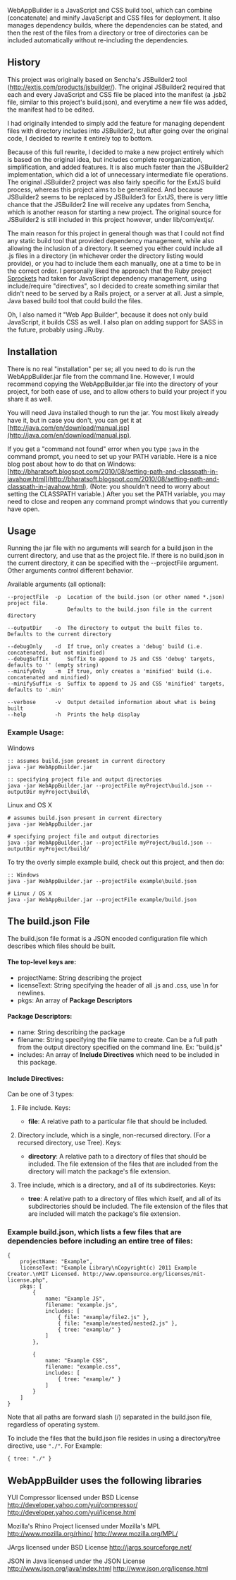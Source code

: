 WebAppBuilder is a JavaScript and CSS build tool, which can combine (concatenate) and minify JavaScript and CSS files for deployment. It also manages dependency builds, where the dependencies can be stated, and then the rest of the files from a directory or tree of directories can be included automatically without re-including the dependencies.


## History

This project was originally based on Sencha's JSBuilder2 tool (http://extjs.com/products/jsbuilder/). The original JSBuilder2 required that each and every JavaScript and CSS file be placed into the manifest (a .jsb2 file, similar to this project's build.json), and everytime a new file was added, the manifest had to be edited. 

I had originally intended to simply add the feature for managing dependent files with directory includes into JSBuilder2, but after going over the original code, I decided to rewrite it entirely top to bottom. 

Because of this full rewrite, I decided to make a new project entirely which is based on the original idea, but includes complete reorganization, simplification, and added features. It is also much faster than the JSBuilder2 implementation, which did a lot of unnecessary intermediate file operations. The original JSBuilder2 project was also fairly specific for the ExtJS build process, whereas this project aims to be generalized. And because JSBuilder2 seems to be replaced by JSBuilder3 for ExtJS, there is very little chance that the JSBuilder2 line will receive any updates from Sencha, which is another reason for starting a new project. The original source for JSBuilder2 is still included in this project however, under lib/com/extjs/.

The main reason for this project in general though was that I could not find any static build tool that provided dependency management, while also allowing the inclusion of a directory. It seemed you either could include all .js files in a directory (in whichever order the directory listing would provide), or you had to include them each manually, one at a time to be in the correct order. I personally liked the approach that the Ruby project [Sprockets](https://github.com/sstephenson/sprockets) had taken for JavaScript dependency management, using include/require "directives", so I decided to create something similar that didn't need to be served by a Rails project, or a server at all. Just a simple, Java based build tool that could build the files. 

Oh, I also named it "Web App Builder", because it does not only build JavaScript, it builds CSS as well. I also plan on adding support for SASS in the future, probably using JRuby.


## Installation

There is no real "installation" per se; all you need to do is run the WebAppBuilder.jar file from the command line. However, I would recommend copying the WebAppBuilder.jar file into the directory of your project, for both ease of use, and to allow others to build your project if you share it as well.

You will need Java installed though to run the jar. You most likely already have it, but in case you don't, you can get it at [http://java.com/en/download/manual.jsp](http://java.com/en/download/manual.jsp). 

If you get a "command not found" error when you type `java` in the command prompt, you need to set up your PATH variable. Here is a nice blog post about how to do that on Windows: [http://bharatsoft.blogspot.com/2010/08/setting-path-and-classpath-in-javahow.html](http://bharatsoft.blogspot.com/2010/08/setting-path-and-classpath-in-javahow.html). (Note: you shouldn't need to worry about setting the CLASSPATH variable.) After you set the PATH variable, you may need to close and reopen any command prompt windows that you currently have open.


## Usage

Running the jar file with no arguments will search for a build.json in the current directory, and use that as the project file. If there is no build.json in the current directory, it can be specified with the --projectFile argument. Other arguments control different behavior.

Available arguments (all optional):

    --projectFile  -p  Location of the build.json (or other named *.json) project file.
                       Defaults to the build.json file in the current directory
                       
    --outputDir    -o  The directory to output the built files to. Defaults to the current directory

    --debugOnly    -d  If true, only creates a 'debug' build (i.e. concatenated, but not minified)
    --debugSuffix      Suffix to append to JS and CSS 'debug' targets, defaults to '' (empty string)
    --minifyOnly   -m  If true, only creates a 'minified' build (i.e. concatenated and minified)
    --minifySuffix -s  Suffix to append to JS and CSS 'minified' targets, defaults to '.min'

    --verbose      -v  Output detailed information about what is being built
    --help         -h  Prints the help display



### Example Usage:

Windows

    :: assumes build.json present in current directory
    java -jar WebAppBuilder.jar   

    :: specifying project file and output directories
    java -jar WebAppBuilder.jar --projectFile myProject\build.json --outputDir myProject\build\

Linux and OS X

    # assumes build.json present in current directory
    java -jar WebAppBuilder.jar

    # specifying project file and output directories
    java -jar WebAppBuilder.jar --projectFile myProject/build.json --outputDir myProject/build/


To try the overly simple example build, check out this project, and then do:

    :: Windows
    java -jar WebAppBuilder.jar --projectFile example\build.json   

    # Linux / OS X
    java -jar WebAppBuilder.jar --projectFile example/build.json



## The build.json File
The build.json file format is a JSON encoded configuration file which describes
which files should be built.

#### The top-level keys are:

- projectName:  String describing the project
- licenseText:  String specifying the header of all .js and .css, use \n for
                newlines.
- pkgs:         An array of **Package Descriptors**


#### Package Descriptors:

- name:         String describing the package 
- filename:     String specifying the file name to create. Can be a full path
                from the output directory specified on the command line.
                Ex: "build.js"
- includes:     An array of **Include Directives** which need to be included in this
                package.


#### Include Directives:

Can be one of 3 types:

1) File include. Keys:

   - **file**:      A relative path to a particular file that should be included.

2) Directory include, which is a single, non-recursed directory. (For a recursed
directory, use Tree). Keys:

   - **directory**: A relative path to a directory of files that should be included.
                The file extension of the files that are included from the directory 
                will match the package's file extension.

3) Tree include, which is a directory, and all of its subdirectories. Keys:

   - **tree**:      A relative path to a directory of files which itself, and all of its
                subdirectories should be included. The file extension of the files 
                that are included will match the package's file extension.



### Example build.json, which lists a few files that are dependencies before including an entire tree of files:
	{
		projectName: "Example",
		licenseText: "Example Library\nCopyright(c) 2011 Example Creator.\nMIT Licensed. http://www.opensource.org/licenses/mit-license.php",
		pkgs: [
			{
				name: "Example JS",
				filename: "example.js",
				includes: [
					{ file: "example/file2.js" },
					{ file: "example/nested/nested2.js" },
					{ tree: "example/" }
				]
			},

			{
				name: "Example CSS",
				filename: "example.css",
				includes: [
					{ tree: "example/" }
				]
			}
		]
	}

Note that all paths are forward slash (/) separated in the build.json file, regardless of operating system.

To include the files that the build.json file resides in using a directory/tree directive, use `"./"`. For Example:

    { tree: "./" }


WebAppBuilder uses the following libraries
------------------------------------------
YUI Compressor licensed under BSD License
http://developer.yahoo.com/yui/compressor/
http://developer.yahoo.com/yui/license.html

Mozilla's Rhino Project licensed under Mozilla's MPL
http://www.mozilla.org/rhino/
http://www.mozilla.org/MPL/

JArgs licensed under BSD License
http://jargs.sourceforge.net/

JSON in Java licensed under the JSON License
http://www.json.org/java/index.html
http://www.json.org/license.html
